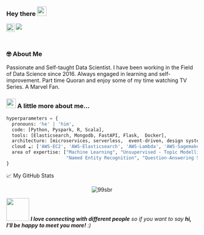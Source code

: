 ### Hey there <img src="https://media.giphy.com/media/hvRJCLFzcasrR4ia7z/giphy.gif" width="25px">


<a href="https://www.linkedin.com/in/sbrvrm/">
  <img align="left" alt="Subir's LinkedIN" width="22px" src="https://raw.githubusercontent.com/peterthehan/peterthehan/master/assets/linkedin.svg" />
</a>

![](https://visitor-badge.glitch.me/badge?page_id=sbrvrm.sbrvrm)

<br />


### 🤓 About Me
  <p>
  Passionate and Self-taught Data Scientist.
  I have been working in the Field of Data Science since 2016. Always engaged in learning and self-improvement.
  Part time Quoran and enjoy some of my time watching TV Series. A Marvel Fan.
  <p/>
  
### <img src="https://media.giphy.com/media/VgCDAzcKvsR6OM0uWg/giphy.gif" width="25"> A little more about me...  

```python
hyperparameters = {
  pronouns: 'he' | 'him',
  code: [Python, Pyspark, R, Scala],
  tools: [Elasticsearch, Mongodb, FastAPI, Flask,  Docker],
  architecture: [microservices, serverless,  event-driven, design system pattern],
  cloud ☁️: ['AWS-EC2', 'AWS-Elasticsearch', 'AWS-Lambda', 'AWS-Sagemaker'],
  area of expertise: ["Machine Learning", "Unsupervised - Topic Modelling, Clustering, KNN","Document - Computer Vision", "Object Detection",
                      "Named Entity Recognition", "Question-Answering Systems","Text Generation and Summarisation", "Neural - Semantic Search"]
}
```

📈 My GitHub Stats

<p align="center"> <img src="https://github-readme-stats.vercel.app/api?username=99sbr&show_icons=true&theme=gotham" alt="99sbr" />


<img src="https://media.giphy.com/media/LnQjpWaON8nhr21vNW/giphy.gif" width="60"> <em><b>I love connecting with different people</b> so if you want to say <b>hi, I'll be happy to meet you more!</b> :)</em>
